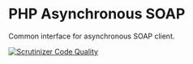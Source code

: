 # PHP Asynchronous SOAP
Common interface for asynchronous SOAP client.

[![Scrutinizer Code Quality](https://scrutinizer-ci.com/g/meng-tian/php-async-soap/badges/quality-score.png?b=master)](https://scrutinizer-ci.com/g/meng-tian/php-async-soap/?branch=master)

